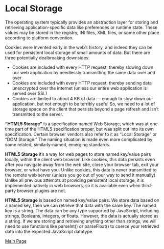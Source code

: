# Local Storage
The operating system typically provides an abstraction layer for storing and retrieving application-specific data like preferences or runtime state. These values may be stored in the registry, INI files, XML files, or some other place according to platform convention. 

Cookies were invented early in the web’s history, and indeed they can be used for persistent local storage of small amounts of data. But there are three potentially dealbreaking downsides:
- Cookies are included with every HTTP request, thereby slowing down our web application by needlessly transmitting the same data over and over
- Cookies are included with every HTTP request, thereby sending data unencrypted over the internet (unless our entire web application is served over SSL)
- Cookies are limited to about 4 KB of data — enough to slow down our application, but not enough to be terribly useful
So, we need to  a lot of storage space on the client that persists beyond a page refresh and isn’t transmitted to the server.

**“HTML5 Storage”** is a specification named Web Storage, which was at one time part of the HTML5 specification proper, but was split out into its own specification. Certain browser vendors also refer to it as “Local Storage” or “DOM Storage.” The naming situation is made even more complicated by some related, similarly-named, emerging standards.

**HTML5 Storage** it’s a way for web pages to store named key/value pairs locally, within the client web browser. Like cookies, this data persists even after you navigate away from the web site, close your browser tab, exit your browser, or what have you. Unlike cookies, this data is never transmitted to the remote web server (unless you go out of your way to send it manually). Unlike all previous attempts at providing persistent local storage, it is implemented natively in web browsers, so it is available even when third-party browser plugins are not.

**HTML5 Storage** is based on named key/value pairs. We store data based on a named key, then we can retrieve that data with the same key. The named key is a string. The data can be any type supported by JavaScript, including strings, Booleans, integers, or floats. However, the data is actually stored as a string. If we are storing and retrieving anything other than strings, we will need to use functions like parseInt() or parseFloat() to coerce your retrieved data into the expected JavaScript datatype.


[Main Page](https://basma23.github.io/reading-notes/)

